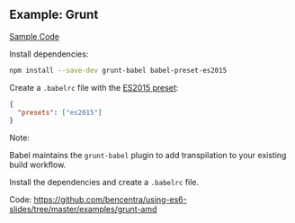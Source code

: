##  Example: Grunt

[Sample Code](https://github.com/bencentra/using-es6-slides/tree/master/examples/grunt-amd)

Install dependencies:

```bash
npm install --save-dev grunt-babel babel-preset-es2015
```

Create a `.babelrc` file with the [ES2015 preset](http://babeljs.io/docs/plugins/preset-es2015/):

```json
{
  "presets": ["es2015"]
}
```



Note:

Babel maintains the `grunt-babel` plugin to add transpilation to your existing build workflow.

Install the dependencies and create a `.babelrc` file.

Code: https://github.com/bencentra/using-es6-slides/tree/master/examples/grunt-amd
